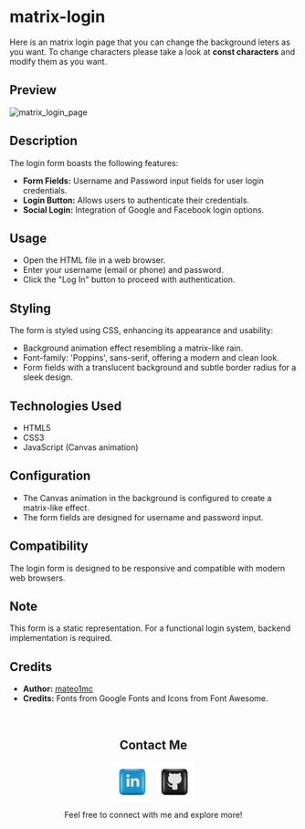# matrix-login

Here is an matrix login page that you can change the background leters as you want.
To change characters please take a look at **const characters** and modify them as you want.

## Preview

![matrix_login_page](https://github.com/mateo1mc/matrix-login/assets/112934949/6093c1ff-58e5-411f-ac84-793132113a77)

## Description

The login form boasts the following features:
- **Form Fields:** Username and Password input fields for user login credentials.
- **Login Button:** Allows users to authenticate their credentials.
- **Social Login:** Integration of Google and Facebook login options.

## Usage

- Open the HTML file in a web browser.
- Enter your username (email or phone) and password.
- Click the "Log In" button to proceed with authentication.

## Styling

The form is styled using CSS, enhancing its appearance and usability:
- Background animation effect resembling a matrix-like rain.
- Font-family: 'Poppins', sans-serif, offering a modern and clean look.
- Form fields with a translucent background and subtle border radius for a sleek design.

## Technologies Used

- HTML5
- CSS3
- JavaScript (Canvas animation)

## Configuration

- The Canvas animation in the background is configured to create a matrix-like effect.
- The form fields are designed for username and password input.

## Compatibility

The login form is designed to be responsive and compatible with modern web browsers.

## Note

This form is a static representation. For a functional login system, backend implementation is required.

## Credits

- **Author:** [mateo1mc](https://github.com/mateo1mc)
- **Credits:** Fonts from Google Fonts and Icons from Font Awesome.

<br>
<!-- Connect with me -->
<h2 align="center">Contact Me</h2>
<!--icons and links-->
<p align="center">
  <a href="https://www.linkedin.com/in/mateo1mc/" target="blank"><img align="center" src="https://github.com/mateo1mc/mateo1mc/blob/edf3048c2e0690bc30dbfdd031ba272e45b26fb5/LinkedIn_Logo.png" alt="linkedin" height="70" width="70" /></a>
  <a href="https://github.com/mateo1mc/" target="blank"><img align="center" src="https://github.com/mateo1mc/mateo1mc/blob/edf3048c2e0690bc30dbfdd031ba272e45b26fb5/GitHub_Logo.png" alt="github" height="70" width="70" /></a>
    <p align="center">Feel free to connect with me and explore more!</p></a>
</p>
<br
